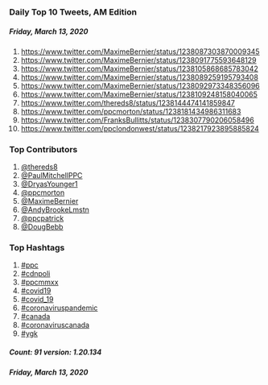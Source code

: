 ### Daily Top 10 Tweets, AM Edition
##### Friday, March 13, 2020
 1) https://www.twitter.com/MaximeBernier/status/1238087303870009345
 2) https://www.twitter.com/MaximeBernier/status/1238091775593648129
 3) https://www.twitter.com/MaximeBernier/status/1238105868685783042
 4) https://www.twitter.com/MaximeBernier/status/1238089259195793408
 5) https://www.twitter.com/MaximeBernier/status/1238092973348356096
 6) https://www.twitter.com/MaximeBernier/status/1238109248158040065
 7) https://www.twitter.com/thereds8/status/1238144474141859847
 8) https://www.twitter.com/ppcmorton/status/1238181434986311683
 9) https://www.twitter.com/FranksBullitts/status/1238307790206058496
10) https://www.twitter.com/ppclondonwest/status/1238217923895885824

### Top Contributors
  1) [@thereds8](https://www.twitter.com/thereds8)
  2) [@PaulMitchellPPC](https://www.twitter.com/PaulMitchellPPC)
  3) [@DryasYounger1](https://www.twitter.com/DryasYounger1)
  4) [@ppcmorton](https://www.twitter.com/ppcmorton)
  5) [@MaximeBernier](https://www.twitter.com/MaximeBernier)
  6) [@AndyBrookeLmstn](https://www.twitter.com/AndyBrookeLmstn)
  7) [@ppcpatrick](https://www.twitter.com/ppcpatrick)
  8) [@DougBebb](https://www.twitter.com/DougBebb)


### Top Hashtags

  1) [#ppc](https://www.twitter.com/hashtag/ppc)
  2) [#cdnpoli](https://www.twitter.com/hashtag/cdnpoli)
  3) [#ppcmmxx](https://www.twitter.com/hashtag/ppcmmxx)
  4) [#covid19](https://www.twitter.com/hashtag/covid19)
  5) [#covid_19](https://www.twitter.com/hashtag/covid_19)
  6) [#coronaviruspandemic](https://www.twitter.com/hashtag/coronaviruspandemic)
  7) [#canada](https://www.twitter.com/hashtag/canada)
  8) [#coronaviruscanada](https://www.twitter.com/hashtag/coronaviruscanada)
  9) [#ygk](https://www.twitter.com/hashtag/ygk)

##### Count: 91	version: 1.20.134
##### Friday, March 13, 2020

